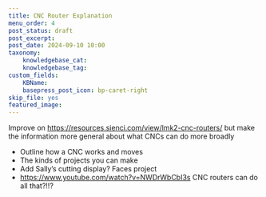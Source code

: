 ```yaml
---
title: CNC Router Explanation
menu_order: 4
post_status: draft
post_excerpt: 
post_date: 2024-09-10 10:00
taxonomy:
    knowledgebase_cat: 
    knowledgebase_tag:        
custom_fields:
    KBName: 
    basepress_post_icon: bp-caret-right
skip_file: yes
featured_image: 
---
```


Improve on https://resources.sienci.com/view/lmk2-cnc-routers/ but make the information more general about what CNCs can do more broadly

- Outline how a CNC works and moves
- The kinds of projects you can make
- Add Sally’s cutting display? Faces project
- https://www.youtube.com/watch?v=NWDrWbCbI3s CNC routers can do all that?!!?

